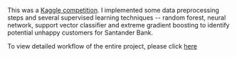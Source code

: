 This was a [Kaggle competition](https://www.kaggle.com/c/santander-customer-satisfaction). 
I implemented some data preprocessing steps and several supervised learning techniques -- random forest, neural network, support vector classifier and extreme gradient boosting to identify potential unhappy customers for Santander Bank.  

To view detailed workflow of the entire project, please click [here](https://ngtunlee.github.io/customer_satisfaction/)
